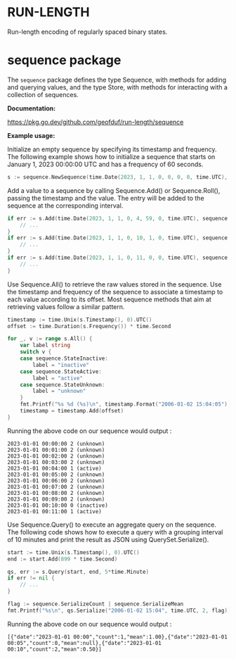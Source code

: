 # RUN-LENGTH

Run-length encoding of regularly spaced binary states.

# sequence package

The `sequence` package defines the type Sequence, with methods for adding and querying values, and
the type Store, with methods for interacting with a collection of sequences.

**Documentation:**

https://pkg.go.dev/github.com/geofduf/run-length/sequence

**Example usage:**

Initialize an empty sequence by specifying its timestamp and frequency. The following
example shows how to initialize a sequence that starts on January 1, 2023 00:00:00 UTC and has a
frequency of 60 seconds.

```go
s := sequence.NewSequence(time.Date(2023, 1, 1, 0, 0, 0, 0, time.UTC), 60)
```

Add a value to a sequence by calling Sequence.Add() or Sequence.Roll(), passing the
timestamp and the value. The entry will be added to the sequence at the corresponding interval.

```go
if err := s.Add(time.Date(2023, 1, 1, 0, 4, 59, 0, time.UTC), sequence.StateActive); err != nil {
    // ...
}
if err := s.Add(time.Date(2023, 1, 1, 0, 10, 1, 0, time.UTC), sequence.StateInactive); err != nil {
    // ...
}
if err := s.Add(time.Date(2023, 1, 1, 0, 11, 0, 0, time.UTC), sequence.StateActive); err != nil {
    // ...
}
```

Use Sequence.All() to retrieve the raw values stored in the sequence. Use the timestamp and
frequency of the sequence to associate a timestamp to each value according to its offset.
Most sequence methods that aim at retrieving values follow a similar pattern.

```go
timestamp := time.Unix(s.Timestamp(), 0).UTC()
offset := time.Duration(s.Frequency()) * time.Second

for _, v := range s.All() {
    var label string
    switch v {
    case sequence.StateInactive:
        label = "inactive"
    case sequence.StateActive:
        label = "active"
    case sequence.StateUnknown:
        label = "unknown"
    }
    fmt.Printf("%s %d (%s)\n", timestamp.Format("2006-01-02 15:04:05"), v, label)
    timestamp = timestamp.Add(offset)
}
```

Running the above code on our sequence would output :

```
2023-01-01 00:00:00 2 (unknown)
2023-01-01 00:01:00 2 (unknown)
2023-01-01 00:02:00 2 (unknown)
2023-01-01 00:03:00 2 (unknown)
2023-01-01 00:04:00 1 (active)
2023-01-01 00:05:00 2 (unknown)
2023-01-01 00:06:00 2 (unknown)
2023-01-01 00:07:00 2 (unknown)
2023-01-01 00:08:00 2 (unknown)
2023-01-01 00:09:00 2 (unknown)
2023-01-01 00:10:00 0 (inactive)
2023-01-01 00:11:00 1 (active)
```

Use Sequence.Query() to execute an aggregate query on the sequence. The following code shows how
to execute a query with a grouping interval of 10 minutes and print the result as JSON using
QuerySet.Serialize().

```go
start := time.Unix(s.Timestamp(), 0).UTC()
end := start.Add(899 * time.Second)

qs, err := s.Query(start, end, 5*time.Minute)
if err != nil {
    // ...
}

flag := sequence.SerializeCount | sequence.SerializeMean
fmt.Printf("%s\n", qs.Serialize("2006-01-02 15:04", time.UTC, 2, flag))
```

Running the above code on our sequence would output :

```
[{"date":"2023-01-01 00:00","count":1,"mean":1.00},{"date":"2023-01-01 00:05","count":0,"mean":null},{"date":"2023-01-01 00:10","count":2,"mean":0.50}]
```